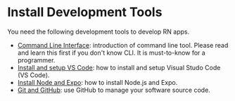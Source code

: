 # Install Development Tools

You need the following development tools to develop RN apps.

- [Command Line Interface](commandline.md): introduction of command line tool. Please read and learn this first if you don't know CLI. It is must-to-know for a programmer.
- [Install and setup VS Code](./vscode.md): how to install and setup Visual Studo Code (VS Code).
- [Install Node and Expo](node-and-expo.md): how to install Node.js and Expo.
- [Git and GitHub](git-and-github.md): use GitHub to manage your software source code.

